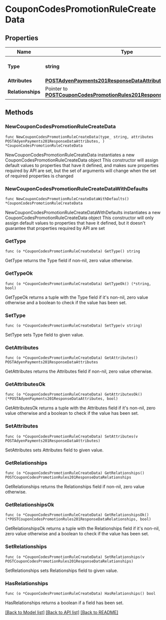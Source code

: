 # CouponCodesPromotionRuleCreateData

## Properties

Name | Type | Description | Notes
------------ | ------------- | ------------- | -------------
**Type** | **string** | The resource&#39;s type | [default to "coupon_codes_promotion_rules"]
**Attributes** | [**POSTAdyenPayments201ResponseDataAttributes**](POSTAdyenPayments201ResponseDataAttributes.md) |  | 
**Relationships** | Pointer to [**POSTCouponCodesPromotionRules201ResponseDataRelationships**](POSTCouponCodesPromotionRules201ResponseDataRelationships.md) |  | [optional] 

## Methods

### NewCouponCodesPromotionRuleCreateData

`func NewCouponCodesPromotionRuleCreateData(type_ string, attributes POSTAdyenPayments201ResponseDataAttributes, ) *CouponCodesPromotionRuleCreateData`

NewCouponCodesPromotionRuleCreateData instantiates a new CouponCodesPromotionRuleCreateData object
This constructor will assign default values to properties that have it defined,
and makes sure properties required by API are set, but the set of arguments
will change when the set of required properties is changed

### NewCouponCodesPromotionRuleCreateDataWithDefaults

`func NewCouponCodesPromotionRuleCreateDataWithDefaults() *CouponCodesPromotionRuleCreateData`

NewCouponCodesPromotionRuleCreateDataWithDefaults instantiates a new CouponCodesPromotionRuleCreateData object
This constructor will only assign default values to properties that have it defined,
but it doesn't guarantee that properties required by API are set

### GetType

`func (o *CouponCodesPromotionRuleCreateData) GetType() string`

GetType returns the Type field if non-nil, zero value otherwise.

### GetTypeOk

`func (o *CouponCodesPromotionRuleCreateData) GetTypeOk() (*string, bool)`

GetTypeOk returns a tuple with the Type field if it's non-nil, zero value otherwise
and a boolean to check if the value has been set.

### SetType

`func (o *CouponCodesPromotionRuleCreateData) SetType(v string)`

SetType sets Type field to given value.


### GetAttributes

`func (o *CouponCodesPromotionRuleCreateData) GetAttributes() POSTAdyenPayments201ResponseDataAttributes`

GetAttributes returns the Attributes field if non-nil, zero value otherwise.

### GetAttributesOk

`func (o *CouponCodesPromotionRuleCreateData) GetAttributesOk() (*POSTAdyenPayments201ResponseDataAttributes, bool)`

GetAttributesOk returns a tuple with the Attributes field if it's non-nil, zero value otherwise
and a boolean to check if the value has been set.

### SetAttributes

`func (o *CouponCodesPromotionRuleCreateData) SetAttributes(v POSTAdyenPayments201ResponseDataAttributes)`

SetAttributes sets Attributes field to given value.


### GetRelationships

`func (o *CouponCodesPromotionRuleCreateData) GetRelationships() POSTCouponCodesPromotionRules201ResponseDataRelationships`

GetRelationships returns the Relationships field if non-nil, zero value otherwise.

### GetRelationshipsOk

`func (o *CouponCodesPromotionRuleCreateData) GetRelationshipsOk() (*POSTCouponCodesPromotionRules201ResponseDataRelationships, bool)`

GetRelationshipsOk returns a tuple with the Relationships field if it's non-nil, zero value otherwise
and a boolean to check if the value has been set.

### SetRelationships

`func (o *CouponCodesPromotionRuleCreateData) SetRelationships(v POSTCouponCodesPromotionRules201ResponseDataRelationships)`

SetRelationships sets Relationships field to given value.

### HasRelationships

`func (o *CouponCodesPromotionRuleCreateData) HasRelationships() bool`

HasRelationships returns a boolean if a field has been set.


[[Back to Model list]](../README.md#documentation-for-models) [[Back to API list]](../README.md#documentation-for-api-endpoints) [[Back to README]](../README.md)


